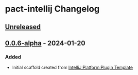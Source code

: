 <!-- Keep a Changelog guide -> https://keepachangelog.com -->

# pact-intellij Changelog

## [Unreleased]

## [0.0.6-alpha] - 2024-01-20

### Added

- Initial scaffold created from [IntelliJ Platform Plugin Template](https://github.com/JetBrains/intellij-platform-plugin-template)

[Unreleased]: https://github.com/lukeribchester/pact-intellij/compare/v0.0.6-alpha...HEAD
[0.0.6-alpha]: https://github.com/lukeribchester/pact-intellij/commits/v0.0.6-alpha
